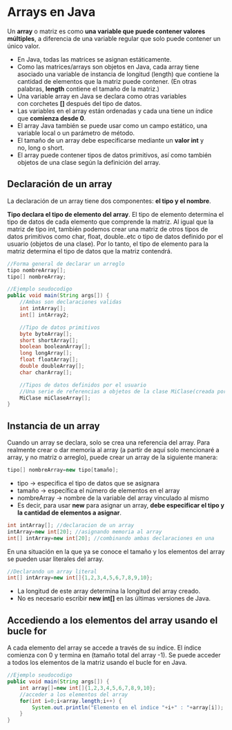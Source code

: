 # Arrays en Java

Un **array** o matriz es como **una variable que puede contener valores múltiples**, a diferencia de una variable regular que solo puede contener un único valor.

- En Java, todas las matrices se asignan estáticamente.
- Como las matrices/arrays son objetos en Java, cada array tiene asociado una variable de instancia de longitud (length) que contiene la cantidad de elementos que la matriz puede contener. (En otras palabras, **length** contiene el tamaño de la matriz.)
- Una variable array en Java se declara como otras variables con corchetes **[]** después del tipo de datos.
- Las variables en el array están ordenadas y cada una tiene un índice que **comienza desde 0**.
- El array Java también se puede usar como un campo estático, una variable local o un parámetro de método.
- El tamaño de un array debe especificarse mediante un **valor int** y no, long o short.
- El array puede contener tipos de datos primitivos, así como también objetos de una clase según la definición del array.

## Declaración de un array

La declaración de un array tiene dos componentes: **el tipo y el nombre**.

**Tipo declara el tipo de elemento del array**. El tipo de elemento determina el tipo de datos de cada elemento que comprende la matriz. Al igual que la matriz de tipo int, también podemos crear una matriz de otros tipos de datos primitivos como char, float, double..etc o tipo de datos definido por el usuario (objetos de una clase). Por lo tanto, el tipo de elemento para la matriz determina el tipo de datos que la matriz contendrá.

```java
//Forma general de declarar un arreglo
tipo nombreArray[];
tipo[] nombreArray;
```

```java
//Ejemplo seudocodigo
public void main(String args[]) {
	//Ambas son declaraciones validas
	int intArray[];
	int[] intArray2;

	//Tipo de datos primitivos
	byte byteArray[];
	short shortArray[];
	boolean booleanArray[];
	long longArray[];
	float floatArray[];
	double doubleArray[];
	char charArray[];

	//Tipos de datos definidos por el usuario
	//Una serie de referencias a objetos de la clase MiClase(creada por el usuario)
	MiClase miClaseArray[];
}
```

## Instancia de un array

Cuando un array se declara, solo se crea una referencia del array. Para realmente crear o dar memoria al array (a partir de aquí solo mencionaré a array, y no matriz o arreglo), puede crear un array de la siguiente manera:

```java
tipo[] nombreArray=new tipo[tamaño];
```

- tipo → especifica el tipo de datos que se asignara
- tamaño → específica el número de elementos en el array
- nombreArray → nombre de la variable del array vinculado al mismo
- Es decir, para usar **new** para asignar un array, **debe especificar el tipo y la cantidad de elementos a asignar**.

```java
int intArray[]; //declaracion de un array
intArray=new int[20]; //asignando memoria al array
int[] intArray=new int[20]; //combinando ambas declaraciones en una
```

En una situación en la que ya se conoce el tamaño y los elementos del array se pueden usar literales del array.

```java
//Declarando un array literal
int[] intArray=new int[]{1,2,3,4,5,6,7,8,9,10};
```

- La longitud de este array determina la longitud del array creado.
- No es necesario escribir **new int[]** en las últimas versiones de Java.

## Accediendo a los elementos del array usando el bucle for

A cada elemento del array se accede a través de su índice. El índice comienza con 0 y termina en (tamaño total del array -1). Se puede acceder a todos los elementos de la matriz usando el bucle for en Java.

```java
//Ejemplo seudocodigo
public void main(String args[]) {
	int array[]=new int[]{1,2,3,4,5,6,7,8,9,10};
	//acceder a los elementos del array
	for(int i=0;i<array.length;i++) {
		System.out.println("Elemento en el indice "+i+" : "+array[i]);
	}
}
```